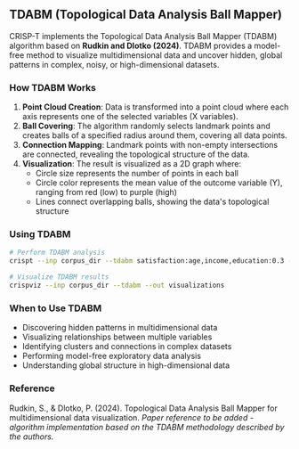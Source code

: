 ## TDABM (Topological Data Analysis Ball Mapper)

CRISP-T implements the Topological Data Analysis Ball Mapper (TDABM) algorithm based on **Rudkin and Dlotko (2024)**. TDABM provides a model-free method to visualize multidimensional data and uncover hidden, global patterns in complex, noisy, or high-dimensional datasets.

### How TDABM Works

1. **Point Cloud Creation**: Data is transformed into a point cloud where each axis represents one of the selected variables (X variables).
2. **Ball Covering**: The algorithm randomly selects landmark points and creates balls of a specified radius around them, covering all data points.
3. **Connection Mapping**: Landmark points with non-empty intersections are connected, revealing the topological structure of the data.
4. **Visualization**: The result is visualized as a 2D graph where:
   - Circle size represents the number of points in each ball
   - Circle color represents the mean value of the outcome variable (Y), ranging from red (low) to purple (high)
   - Lines connect overlapping balls, showing the data's topological structure

### Using TDABM

```bash
# Perform TDABM analysis
crispt --inp corpus_dir --tdabm satisfaction:age,income,education:0.3 --out corpus_dir

# Visualize TDABM results
crispviz --inp corpus_dir --tdabm --out visualizations
```

### When to Use TDABM

- Discovering hidden patterns in multidimensional data
- Visualizing relationships between multiple variables
- Identifying clusters and connections in complex datasets
- Performing model-free exploratory data analysis
- Understanding global structure in high-dimensional data

### Reference

Rudkin, S., & Dlotko, P. (2024). Topological Data Analysis Ball Mapper for multidimensional data visualization. *Paper reference to be added - algorithm implementation based on the TDABM methodology described by the authors.*